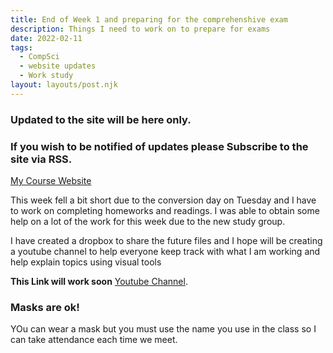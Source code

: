 ```yaml
---
title: End of Week 1 and preparing for the comprehenshive exam
description: Things I need to work on to prepare for exams
date: 2022-02-11
tags:
  - CompSci
  - website updates
  - Work study
layout: layouts/post.njk
---
```


### Updated to the site will be here only.
### If you wish to be notified of updates please Subscribe to the site via RSS.

[My Course Website](https://spring-2022-brooklyn-college-chrissamuel.netlify.app/)

This week fell a bit short due to the conversion day on Tuesday and I have to work on completing homeworks and readings.
I was able to obtain some help on a lot of the work for this week due to the new study group.  

I have created a dropbox to share the future files and I hope will be creating a youtube channel to help everyone 
keep track with what I am working and help explain topics using visual tools

**This Link will work soon**
[Youtube Channel](hhttps://youtu.be/1MRfRsxalnU).  

### Masks are ok!

YOu can wear a mask but you must use the name you use in the class so I can take attendance each time we meet.


